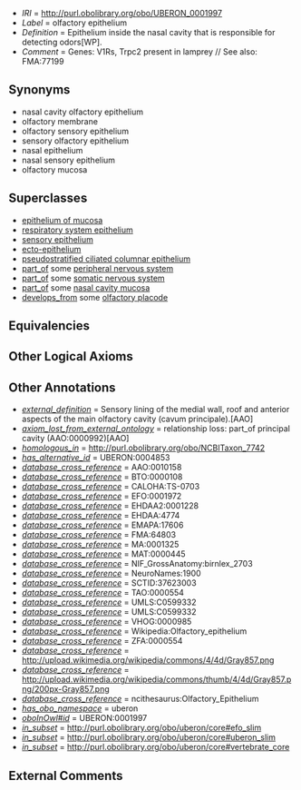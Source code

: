  * *IRI* = http://purl.obolibrary.org/obo/UBERON_0001997
 * *Label* = olfactory epithelium
 * *Definition* = Epithelium inside the nasal cavity that is responsible for detecting odors[WP].
 * *Comment* = Genes: V1Rs, Trpc2 present in lamprey // See also: FMA:77199

## Synonyms

 * nasal cavity olfactory epithelium
 * olfactory membrane
 * olfactory sensory epithelium
 * sensory olfactory epithelium
 * nasal epithelium
 * nasal sensory epithelium
 * olfactory mucosa

## Superclasses

 * [epithelium of mucosa](../../UBERON/50/UBERON_0003350.md)
 * [respiratory system epithelium](../../UBERON/07/UBERON_0004807.md)
 * [sensory epithelium](../../UBERON/34/UBERON_0006934.md)
 * [ecto-epithelium](../../UBERON/71/UBERON_0010371.md)
 * [pseudostratified ciliated columnar epithelium](../../UBERON/99/UBERON_0010499.md)
 * [part_of](../../BFO/50/BFO_0000050.md) some [peripheral nervous system](../../UBERON/10/UBERON_0000010.md)
 * [part_of](../../BFO/50/BFO_0000050.md) some [somatic nervous system](../../UBERON/12/UBERON_0000012.md)
 * [part_of](../../BFO/50/BFO_0000050.md) some [nasal cavity mucosa](../../UBERON/26/UBERON_0001826.md)
 * [develops_from](../../RO/02/RO_0002202.md) some [olfactory placode](../../UBERON/50/UBERON_0003050.md)

## Equivalencies


## Other Logical Axioms


## Other Annotations

 * *[external_definition](../../UBPROP/01/UBPROP_0000001.md)* = Sensory lining of the medial wall, roof and anterior aspects of the main olfactory cavity (cavum principale).[AAO]
 * *[axiom_lost_from_external_ontology](../../UBPROP/02/UBPROP_0000002.md)* = relationship loss: part_of principal cavity (AAO:0000992)[AAO]
 * *[homologous_in](../../core#homologous/in/core#homologous_in.md)* = http://purl.obolibrary.org/obo/NCBITaxon_7742
 * *[has_alternative_id](../../Id/oboInOwl#hasAlternativeId.md)* = UBERON:0004853
 * *[database_cross_reference](../../ef/oboInOwl#hasDbXref.md)* = AAO:0010158
 * *[database_cross_reference](../../ef/oboInOwl#hasDbXref.md)* = BTO:0000108
 * *[database_cross_reference](../../ef/oboInOwl#hasDbXref.md)* = CALOHA:TS-0703
 * *[database_cross_reference](../../ef/oboInOwl#hasDbXref.md)* = EFO:0001972
 * *[database_cross_reference](../../ef/oboInOwl#hasDbXref.md)* = EHDAA2:0001228
 * *[database_cross_reference](../../ef/oboInOwl#hasDbXref.md)* = EHDAA:4774
 * *[database_cross_reference](../../ef/oboInOwl#hasDbXref.md)* = EMAPA:17606
 * *[database_cross_reference](../../ef/oboInOwl#hasDbXref.md)* = FMA:64803
 * *[database_cross_reference](../../ef/oboInOwl#hasDbXref.md)* = MA:0001325
 * *[database_cross_reference](../../ef/oboInOwl#hasDbXref.md)* = MAT:0000445
 * *[database_cross_reference](../../ef/oboInOwl#hasDbXref.md)* = NIF_GrossAnatomy:birnlex_2703
 * *[database_cross_reference](../../ef/oboInOwl#hasDbXref.md)* = NeuroNames:1900
 * *[database_cross_reference](../../ef/oboInOwl#hasDbXref.md)* = SCTID:37623003
 * *[database_cross_reference](../../ef/oboInOwl#hasDbXref.md)* = TAO:0000554
 * *[database_cross_reference](../../ef/oboInOwl#hasDbXref.md)* = UMLS:C0599332
 * *[database_cross_reference](../../ef/oboInOwl#hasDbXref.md)* = UMLS:C0599332
 * *[database_cross_reference](../../ef/oboInOwl#hasDbXref.md)* = VHOG:0000985
 * *[database_cross_reference](../../ef/oboInOwl#hasDbXref.md)* = Wikipedia:Olfactory_epithelium
 * *[database_cross_reference](../../ef/oboInOwl#hasDbXref.md)* = ZFA:0000554
 * *[database_cross_reference](../../ef/oboInOwl#hasDbXref.md)* = http://upload.wikimedia.org/wikipedia/commons/4/4d/Gray857.png
 * *[database_cross_reference](../../ef/oboInOwl#hasDbXref.md)* = http://upload.wikimedia.org/wikipedia/commons/thumb/4/4d/Gray857.png/200px-Gray857.png
 * *[database_cross_reference](../../ef/oboInOwl#hasDbXref.md)* = ncithesaurus:Olfactory_Epithelium
 * *[has_obo_namespace](../../ce/oboInOwl#hasOBONamespace.md)* = uberon
 * *[oboInOwl#id](../../id/oboInOwl#id.md)* = UBERON:0001997
 * *[in_subset](../../et/oboInOwl#inSubset.md)* = http://purl.obolibrary.org/obo/uberon/core#efo_slim
 * *[in_subset](../../et/oboInOwl#inSubset.md)* = http://purl.obolibrary.org/obo/uberon/core#uberon_slim
 * *[in_subset](../../et/oboInOwl#inSubset.md)* = http://purl.obolibrary.org/obo/uberon/core#vertebrate_core

## External Comments

